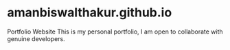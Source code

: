 # amanbiswalthakur.github.io
Portfolio Website
This is my personal portfolio, I am open to collaborate with genuine developers.
